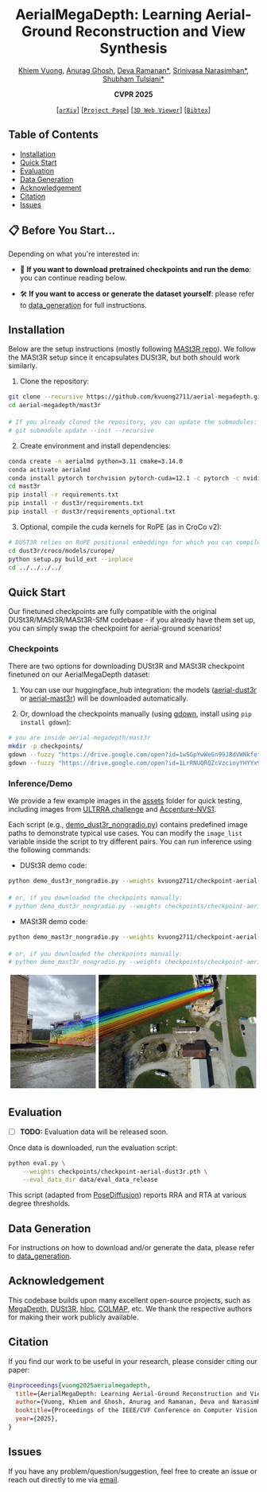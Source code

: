 <div align="center">

# AerialMegaDepth: Learning Aerial-Ground Reconstruction and View Synthesis

[Khiem Vuong](https://www.khiemvuong.com/), [Anurag Ghosh](https://anuragxel.github.io/), [Deva Ramanan*](https://www.cs.cmu.edu/~deva), [Srinivasa Narasimhan*](https://www.cs.cmu.edu/~srinivas), [Shubham Tulsiani*](https://shubhtuls.github.io/)

**CVPR 2025**

[[`arXiv`](https://arxiv.org/abs/2504.13157)]
[[`Project Page`](https://aerial-megadepth.github.io/)]
[[`3D Web Viewer`](https://aerial-megadepth.github.io/web-viewer/)]
[[`Bibtex`](#citation)]

</div>

## Table of Contents

- [Installation](#installation)
- [Quick Start](#quick-start)
- [Evaluation](#evaluation)
- [Data Generation](#data-generation)
- [Acknowledgement](#acknowledgement)
- [Citation](#citation)
- [Issues](#issues)

## 📋 Before You Start...
Depending on what you're interested in:

- 🚀 **If you want to download pretrained checkpoints and run the demo**: you can continue reading below.

- 🛠️ **If you want to access or generate the dataset yourself**: please refer to [data_generation](data_generation) for full instructions.

## Installation

Below are the setup instructions (mostly following [MASt3R repo](https://github.com/naver/mast3r)). We follow the MASt3R setup since it encapsulates DUSt3R, but both should work similarly.


1. Clone the repository:
```bash
git clone --recursive https://github.com/kvuong2711/aerial-megadepth.git
cd aerial-megadepth/mast3r

# If you already cloned the repository, you can update the submodules:
# git submodule update --init --recursive
```
2. Create environment and install dependencies:
```bash
conda create -n aerialmd python=3.11 cmake=3.14.0
conda activate aerialmd 
conda install pytorch torchvision pytorch-cuda=12.1 -c pytorch -c nvidia  # use the correct version of cuda for your system
cd mast3r
pip install -r requirements.txt
pip install -r dust3r/requirements.txt
pip install -r dust3r/requirements_optional.txt
```
3. Optional, compile the cuda kernels for RoPE (as in CroCo v2):
```bash
# DUST3R relies on RoPE positional embeddings for which you can compile some cuda kernels for faster runtime.
cd dust3r/croco/models/curope/
python setup.py build_ext --inplace
cd ../../../../
```

## Quick Start
Our finetuned checkpoints are fully compatible with the original DUSt3R/MASt3R/MASt3R-SfM codebase - if you already have them set up, you can simply swap the checkpoint for aerial-ground scenarios!

### Checkpoints

There are two options for downloading DUSt3R and MASt3R checkpoint finetuned on our AerialMegaDepth dataset:

1. You can use our huggingface_hub integration: the models ([aerial-dust3r](https://huggingface.co/kvuong2711/checkpoint-aerial-dust3r) or [aerial-mast3r](https://huggingface.co/kvuong2711/checkpoint-aerial-mast3r)) will be downloaded automatically.

2. Or, download the checkpoints manually (using [gdown](https://github.com/wkentaro/gdown), install using `pip install gdown`):

```bash
# you are inside aerial-megadepth/mast3r
mkdir -p checkpoints/
gdown --fuzzy "https://drive.google.com/open?id=1wSGpYwWeGn99J8dVWNkfefwmWMAH7LFT" -O checkpoints/  # checkpoint-aerial-dust3r.pth
gdown --fuzzy "https://drive.google.com/open?id=1LrRNUQRQZcVzcioyYHYYx9ImypSZpUq2" -O checkpoints/  # checkpoint-aerial-mast3r.pth
```

### Inference/Demo
We provide a few example images in the [assets](assets) folder for quick testing, including images from [ULTRRA challenge](https://sites.google.com/view/ultrra-wacv-2025) and [Accenture-NVS1](https://arxiv.org/pdf/2503.18711).

Each script (e.g., [demo_dust3r_nongradio.py](mast3r/demo_dust3r_nongradio.py)) contains predefined image paths to demonstrate typical use cases. You can modify the `image_list` variable inside the script to try different pairs. You can run inference using the following commands:

- DUSt3R demo code:
```bash
python demo_dust3r_nongradio.py --weights kvuong2711/checkpoint-aerial-dust3r

# or, if you downloaded the checkpoints manually:
# python demo_dust3r_nongradio.py --weights checkpoints/checkpoint-aerial-dust3r.pth
```

- MASt3R demo code:
```bash
python demo_mast3r_nongradio.py --weights kvuong2711/checkpoint-aerial-mast3r

# or, if you downloaded the checkpoints manually:
# python demo_mast3r_nongradio.py --weights checkpoints/checkpoint-aerial-mast3r.pth
```
![matching example](assets/figures/matches_figure.png)

## Evaluation

- [ ] **TODO:** Evaluation data will be released soon.

Once data is downloaded, run the evaluation script:
```bash
python eval.py \
    --weights checkpoints/checkpoint-aerial-dust3r.pth \
    --eval_data_dir data/eval_data_release
```
This script (adapted from [PoseDiffusion](https://github.com/facebookresearch/PoseDiffusion)) reports RRA and RTA at various degree thresholds.

## Data Generation
For instructions on how to download and/or generate the data, please refer to [data_generation](data_generation).

## Acknowledgement
This codebase builds upon many excellent open-source projects, such as [MegaDepth](https://www.cs.cornell.edu/projects/megadepth), [DUSt3R](https://github.com/naver/dust3r), [hloc](https://github.com/cvg/Hierarchical-Localization), [COLMAP](https://github.com/colmap/colmap), etc. We thank the respective authors for making their work publicly available.

## Citation
If you find our work to be useful in your research, please consider citing our paper:

```bibtex
@inproceedings{vuong2025aerialmegadepth,
  title={AerialMegaDepth: Learning Aerial-Ground Reconstruction and View Synthesis},
  author={Vuong, Khiem and Ghosh, Anurag and Ramanan, Deva and Narasimhan, Srinivasa and Tulsiani, Shubham},
  booktitle={Proceedings of the IEEE/CVF Conference on Computer Vision and Pattern Recognition},
  year={2025},
}
```

## Issues
If you have any problem/question/suggestion, feel free to create an issue or reach out directly to me via [email](mailto:kvuong@andrew.cmu.edu).

